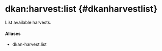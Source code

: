 # dkan:harvest:list {#dkanharvestlist}

List available harvests.

#### Aliases

- dkan-harvest:list
